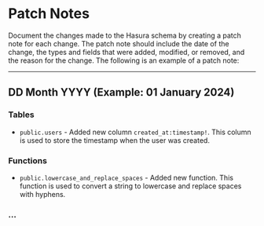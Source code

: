 # Patch Notes

Document the changes made to the Hasura schema by creating a patch note for each change. The patch note should include the date of the change, the types and fields that were added, modified, or removed, and the reason for the change. The following is an example of a patch note:

<hr>

## DD Month YYYY (Example: 01 January 2024)

### Tables

- `public.users` - Added new column `created_at:timestamp!`. This column is used to store the timestamp when the user was created.

### Functions

- `public.lowercase_and_replace_spaces` - Added new function. This function is used to convert a string to lowercase and replace spaces with hyphens.

### ...
